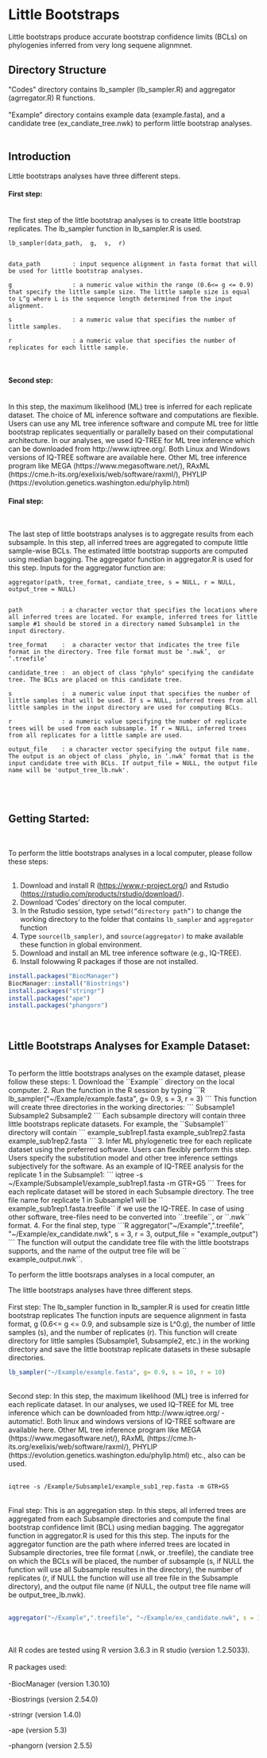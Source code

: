 # Little Bootstraps 
Little bootstraps produce accurate bootstrap confidence limits (BCLs) on phylogenies inferred from very long sequene alignmnet. 
<br />

## Directory Structure 
"Codes" directory contains lb_sampler (lb_sampler.R) and aggregator (agrregator.R) R functions. <br />
<br />
"Example" directory contains example data (example.fasta), and a candidate tree (ex_candiate_tree.nwk) to perform little bootstrap analyses. <br />
<br />

## Introduction
Little bootstraps analyses have three different steps. 
<br />
#### First step: 
<br />
The first step of the little bootstrap analyses is to create little bootstrap replicates. The lb_sampler function in lb_sampler.R is used.  

```
lb_sampler(data_path,  g,  s,  r)


data_path         : input sequence alignment in fasta format that will be used for little bootstrap analyses. 

g                 : a numeric value within the range (0.6<= g <= 0.9) that specify the little sample size. The little sample size is equal to L^g where L is the sequence length determined from the input alignment.  

s                 : a numeric value that specifies the number of little samples. 

r                 : a numeric value that specifies the number of replicates for each little sample.
```
<br />

#### Second step:

<br />
In this step, the maximum likelihood (ML) tree is inferred for each replicate dataset. The choice of ML inference software and computations are flexible. Users can use any ML tree inference software and compute ML tree for little bootstrap replicates sequentially or parallelly based on their computational architecture. In our analyses, we used IQ-TREE for ML tree inference which can be downloaded from http://www.iqtree.org/. Both Linux and Windows versions of IQ-TREE software are available here. Other ML tree inference program like MEGA (https://www.megasoftware.net/), RAxML (https://cme.h-its.org/exelixis/web/software/raxml/), PHYLIP (https://evolution.genetics.washington.edu/phylip.html)

<br />

#### Final step:

<br />

The last step of little bootstraps analyses is to aggregate results from each subsample. In this step, all inferred trees are aggregated to compute little sample-wise BCLs. The estimated little bootstrap supports are computed using median bagging. The aggregator function in aggregator.R is used for this step. Inputs for the aggregator function are:

```
aggregator(path, tree_format, candiate_tree, s = NULL, r = NULL, output_tree = NULL)


path           : a character vector that specifies the locations where all inferred trees are located. For example, inferred trees for little sample #1 should be stored in a directory named Subsample1 in the input directory.

tree_format    :  a character vector that indicates the tree file format in the directory. Tree file format must be ‘.nwk’,  or ‘.treefile’

candidate_tree :  an object of class "phylo" specifying the candidate tree. The BCLs are placed on this candidate tree. 

s              :  a numeric value input that specifies the number of little samples that will be used. If s = NULL, inferred trees from all little samples in the input directory are used for computing BCLs. 

r              : a numeric value specifying the number of replicate trees will be used from each subsample. If r = NULL, inferred trees from all replicates for a little sample are used. 

output_file    : a character vector specifying the output file name. The output is an object of class `phylo, in ‘.nwk’ format that is the input candidate tree with BCLs. If output_file = NULL, the output file name will be 'output_tree_lb.nwk'.
```
<br />

<br />

## Getting Started:

<br />

To perform the little bootstraps analyses in a local computer, please follow these steps:<br /><br />
1.	Download and install R (https://www.r-project.org/) and Rstudio (https://rstudio.com/products/rstudio/download/).<br />
2.	Download ‘Codes’ directory on the local computer. <br />
3.	In the Rstudio session, type ``setwd(“directory path”)`` to change the working directory to the folder that contains ``lb_sampler`` and ``aggregator`` function<br />
4.	Type ``source(lb_sampler)``, and ``source(aggregator)`` to make available these  function in global environment. <br />
5.	Download and install an ML tree inference software (e.g., IQ-TREE). <br />
6.	Install folowwing R packages if those are not installed. 

```R
install.packages("BiocManager")
BiocManager::install("Biostrings")
install.packages("stringr")
install.packages("ape")
install.packages("phangorn")
```

<br />

## Little Bootstraps Analyses for Example Dataset:

<br />
To perform the little bootstraps analyses on the example dataset, please follow these steps:
1.	Download the ``Example`` directory on the local computer. 
2.	Run the function in the R session by typing 
```R
lb_sampler("~/Example/example.fasta", g= 0.9, s = 3, r = 3)
```
This function will create three directories in the working directories:
```
Subsample1
Subsample2
Subsample2
```
Each subsample directory will contain three little bootstraps replicate datasets. For example, the ``Subsample1`` directory will contain 
```
example_sub1rep1.fasta
example_sub1rep2.fasta
example_sub1rep2.fasta
```
3.	Infer ML phylogenetic tree for each replicate dataset using the preferred software. Users can flexibly perform this step. Users specify the substitution model and other tree inference settings subjectively for the software. As an example of IQ-TREE analysis for the replicate 1 in the Subsample1:
``` 
iqtree -s ~/Example/Subsample1/example_sub1rep1.fasta -m GTR+G5
```
Trees for each replicate dataset will be stored in each Subsample directory. The tree file name for replicate 1 in Subsample1 will be `` example_sub1rep1.fasta.treefile`` if we use the IQ-TREE. In case of using other software, tree-files need to be converted into ``.treefile``, or ``.nwk`` format. 
4.	For the final step, type 
```R
aggregator("~/Example",".treefile", "~/Example/ex_candidate.nwk", s = 3, r = 3, output_file = "example_output")
```
The function will output the candidate tree file with the little bootstraps supports, and the name of the output tree file will be `` example_output.nwk``.



To perform the little bootsraps analyses in a local computer, an

The little bootstraps analyses have three different steps. <br />
<br />
First step: The lb_sampler function in lb_sampler.R is used for creatin little bootstrap replicates The function inputs are sequence alignment in fasta format, g (0.6<= g <= 0.9, and subsample size is L^0.g), the number of little samples (s), and the number of replicates (r). This function will create directory for little samples (Subsample1, Subsample2, etc.) in the working directory and save the little bootstrap replicate datasets in these subsaple directories.<br /> 
```R
lb_sampler("~/Example/example.fasta", g= 0.9, s = 10, r = 10)
```
<br />
Second step: In this step, the maximum likelihood (ML) tree is inferred for each replicate dataset. In our analyses, we used IQ-TREE for ML tree inference which can be downloaded from http://www.iqtree.org/ - automatic!. Both linux and windows versions of IQ-TREE software are available here. Other ML tree inference program like MEGA (https://www.megasoftware.net/), RAxML (https://cme.h-its.org/exelixis/web/software/raxml/), PHYLIP (https://evolution.genetics.washington.edu/phylip.html) etc., also can be used. <br /> <br />

```md
iqtree -s /Example/Subsample1/example_sub1_rep.fasta -m GTR+G5 
```
<br />
Final step: This is an aggregation step. In this steps, all inferred trees are aggregated from each Subsample directories and compute the final bootstrap confidence limit (BCL) using median bagging. The aggregator function in aggregator.R is used for this this step. The inputs for the aggregator function are the path where inferred trees are located in Subsample directories, tree file format (.nwk, or .treefile), the candiate tree on which the BCLs will be placed, the number of subsample (s, if NULL the function will use all Subsample resultes in the directory), the number of replicates (r, if NULL the function will use all tree file in the Subsample directory), and the output file name (if NULL, the output tree file name will be output_tree_lb.nwk).  
<br /> <br />

```R
aggregator("~/Example",".treefile", "~/Example/ex_candidate.nwk", s = 10, r = 10, output_file = "example_output")
```

<br /> <br />
All R codes are tested using R version 3.6.3 in R studio (version 1.2.5033).
<br />  
R packages used:
<br />
<br />
-BiocManager (version 1.30.10)

-Biostrings  (version 2.54.0)

-stringr     (version 1.4.0)

-ape         (version 5.3)

-phangorn    (version 2.5.5) 

<br />
<br />
